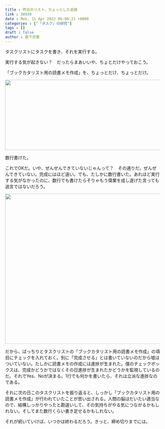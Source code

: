 ```yaml
---
title : 昨日のリスト、ちょっとした足跡
link : 30939
date : Mon, 11 Apr 2022 06:08:21 +0000
categories : ["「タスク」の研究"]
tags : []
draft : false
author : 倉下忠憲
---
```


タスクリストにタスクを書き、それを実行する。

実行する気が起きない？　だったらまあいいや、ちょとだけやっておこう。

「ブックカタリスト用の読書メモ作成」を、ちょっとだけ、ちょっとだけ。

<a href="https://rashita.net/blog/?attachment_id=30940" rel="attachment wp-att-30940"><img src="https://rashita.net/blog/wp-content/uploads/2022/04/7ec1fd10e4dd833aba7f71a60382014c-700x251.png" alt="" width="640" height="229" class="alignnone size-large wp-image-30940" /></a>

数行書けた。

これでOKだ。いや、ぜんぜんできていないじゃんって？　その通りだ。ぜんぜんできていない。完成にはほど遠い。でも、たしかに数行書いた。あれほど実行する気がなかったのに、数行でも書けたらそりゃもう偉業を成し遂げた言っても過言ではないだろう。

<a href="https://rashita.net/blog/?attachment_id=30941" rel="attachment wp-att-30941"><img src="https://rashita.net/blog/wp-content/uploads/2022/04/2876c331c663b23525e7ff4ce9362eb1-700x535.png" alt="" width="640" height="489" class="alignnone size-large wp-image-30941" /></a>

だから、ばっちりとタスクリストの「ブックカタリスト用の読書メモ作成」の項目にチェックを入れておく。別に「完成させる」とは書いていないのだから嘘はついていない。たしかに読書メモの作成には進捗が生まれた。僕のチェックボックスは、完成かどうかではなくその日進捗が生まれたかどうかを監視しているのだ。それでYes、Noが決まる。1行でも何かを書いたら、それは立派な進捗なのである。

それに次の日このタスクリストを振り返ると、しっかし「ブックカタリスト用の読書メモ作成」が行われていたことが思い出される。人間の脳はだいたい適当なので、結構しっかりやったと勘違いして、その気持ちがやる気につながるかもしれない。そしてまた数行くらい書き足せるかもしれない。

それが続いていけば、いつかは終わるだろう。きっと、締め切りまでには。

<p style="text-align: center;"><a href="http://www.amazon.co.jp/exec/obidos/ASIN/B098NQFL2L/rashita1000-22/ref=nosim/" target="_blank" rel="noopener noreferrer" name="amazletlink"><img class="aligncenter" style="border: none;" src="https://m.media-amazon.com/images/I/31i3KBonRqS._SY346_.jpg" alt="" /></a></p>
